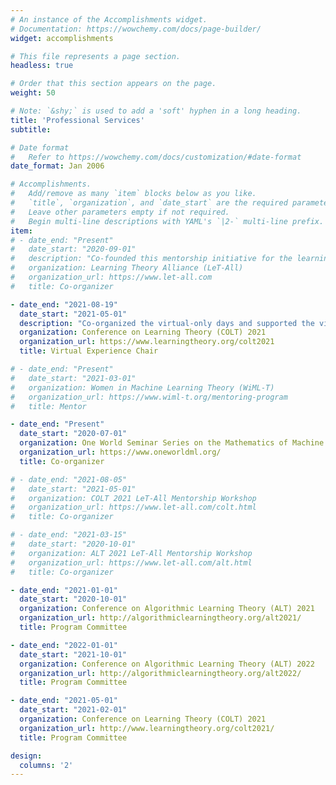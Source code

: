 ```yaml
---
# An instance of the Accomplishments widget.
# Documentation: https://wowchemy.com/docs/page-builder/
widget: accomplishments

# This file represents a page section.
headless: true

# Order that this section appears on the page.
weight: 50

# Note: `&shy;` is used to add a 'soft' hyphen in a long heading.
title: 'Professional Services'
subtitle:

# Date format
#   Refer to https://wowchemy.com/docs/customization/#date-format
date_format: Jan 2006

# Accomplishments.
#   Add/remove as many `item` blocks below as you like.
#   `title`, `organization`, and `date_start` are the required parameters.
#   Leave other parameters empty if not required.
#   Begin multi-line descriptions with YAML's `|2-` multi-line prefix.
item:
# - date_end: "Present"
#   date_start: "2020-09-01"
#   description: "Co-founded this mentorship initiative for the learning theory community. Co-organized mentorship workshops at ALT 2021 and COLT 2021."
#   organization: Learning Theory Alliance (LeT-All)
#   organization_url: https://www.let-all.com
#   title: Co-organizer

- date_end: "2021-08-19"
  date_start: "2021-05-01"
  description: "Co-organized the virtual-only days and supported the virtual components during hybrid days at COLT 2021."
  organization: Conference on Learning Theory (COLT) 2021
  organization_url: https://www.learningtheory.org/colt2021
  title: Virtual Experience Chair

# - date_end: "Present"
#   date_start: "2021-03-01"
#   organization: Women in Machine Learning Theory (WiML-T)
#   organization_url: https://www.wiml-t.org/mentoring-program
#   title: Mentor

- date_end: "Present"
  date_start: "2020-07-01"
  organization: One World Seminar Series on the Mathematics of Machine Learning
  organization_url: https://www.oneworldml.org/
  title: Co-organizer

# - date_end: "2021-08-05"
#   date_start: "2021-05-01"
#   organization: COLT 2021 LeT-All Mentorship Workshop
#   organization_url: https://www.let-all.com/colt.html
#   title: Co-organizer

# - date_end: "2021-03-15"
#   date_start: "2020-10-01"
#   organization: ALT 2021 LeT-All Mentorship Workshop
#   organization_url: https://www.let-all.com/alt.html
#   title: Co-organizer

- date_end: "2021-01-01"
  date_start: "2020-10-01"
  organization: Conference on Algorithmic Learning Theory (ALT) 2021 
  organization_url: http://algorithmiclearningtheory.org/alt2021/
  title: Program Committee

- date_end: "2022-01-01"
  date_start: "2021-10-01"
  organization: Conference on Algorithmic Learning Theory (ALT) 2022 
  organization_url: http://algorithmiclearningtheory.org/alt2022/
  title: Program Committee

- date_end: "2021-05-01"
  date_start: "2021-02-01"
  organization: Conference on Learning Theory (COLT) 2021
  organization_url: http://www.learningtheory.org/colt2021/
  title: Program Committee

design:
  columns: '2' 
---
```

